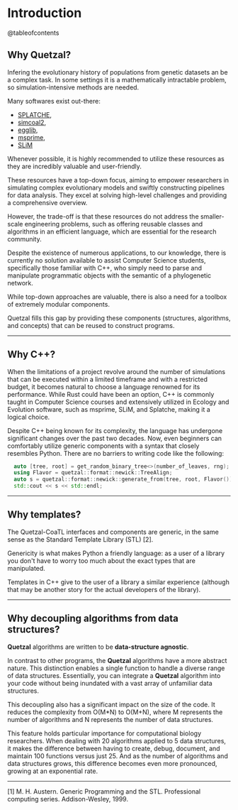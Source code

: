 
# Introduction

@tableofcontents

## Why Quetzal?

Infering the evolutionary history of populations from genetic datasets
an be a complex task. In some settings it is a mathematically intractable
problem, so simulation-intensive methods are needed.

Many softwares exist out-there:
- [SPLATCHE](http://splatche.com/),
- [simcoal2](http://cmpg.unibe.ch/software/simcoal2/),
- [egglib](http://mycor.nancy.inra.fr/egglib/index.html),
- [msprime](http://msprime.readthedocs.io/en/stable/index.html),
- [SLiM](https://messerlab.org/slim/) 

Whenever possible, it is highly recommended to utilize these resources as they are incredibly valuable and user-friendly.

These resources have a top-down focus, aiming to empower researchers in simulating complex evolutionary models and swiftly constructing pipelines for data analysis. They excel at solving high-level challenges and providing a comprehensive overview.

However, the trade-off is that these resources do not address the smaller-scale engineering problems, such as offering reusable classes and algorithms in an efficient language, which are essential for the research community.

Despite the existence of numerous applications, to our knowledge, there is currently no solution available to assist Computer Science students, specifically those familiar with C++, who simply need to parse and manipulate programmatic objects with the semantic of a phylogenetic network.

While top-down approaches are valuable, there is also a need for a toolbox of extremely modular components.

Quetzal fills this gap by providing these components (structures, algorithms, and concepts) that can be reused to construct programs.

---

## Why C++?

When the limitations of a project revolve around the number of simulations that can be executed within a limited timeframe and with a restricted budget, it becomes natural to choose a language renowned for its performance. While Rust could have been an option, C++ is commonly taught in Computer Science courses and extensively utilized in Ecology and Evolution software, such as msprime, SLiM, and Splatche, making it a logical choice.

Despite C++ being known for its complexity, the language has undergone significant changes over the past two decades. Now, even beginners can comfortably utilize generic components with a syntax that closely resembles Python. There are no barriers to writing code like the following:

```cpp
  auto [tree, root] = get_random_binary_tree<>(number_of_leaves, rng);
  using Flavor = quetzal::format::newick::TreeAlign;
  auto s = quetzal::format::newick::generate_from(tree, root, Flavor());
  std::cout << s << std::endl;
```

--- 

## Why templates?

The Quetzal-CoaTL interfaces and components are generic, in the same sense as the
Standard Template Library (STL) [2]. 

Genericity is what makes Python a friendly language: as a user of a library you don't 
have to worry too much about the exact types that are manipulated.

Templates in C++ give to the user of a library a similar experience 
(although that may be another story for the actual developers of the library).

--- 

## Why decoupling algorithms from data structures?

**Quetzal** algorithms are written to be **data-structure agnostic**.

In contrast to other programs, the **Quetzal** algorithms have a more abstract nature. This distinction enables a single function to handle a diverse range of data structures. Essentially, you can integrate a  **Quetzal** algorithm into your code without being inundated with a vast array of unfamiliar data structures.

This decoupling also has a significant impact on the size of the code. It reduces the complexity from O(M*N) to O(M+N), where M represents the number of algorithms and N represents the number of data structures.

This feature holds particular importance for computational biology researchers. When dealing with 20 algorithms applied to 5 data structures, it makes the difference between having to create, debug, document, and maintain 100 functions versus just 25. And as the number of algorithms and data structures grows, this difference becomes even more pronounced, growing at an exponential rate.

---

[1] M. H. Austern.
Generic Programming and the STL.
Professional computing series. Addison-Wesley, 1999.
